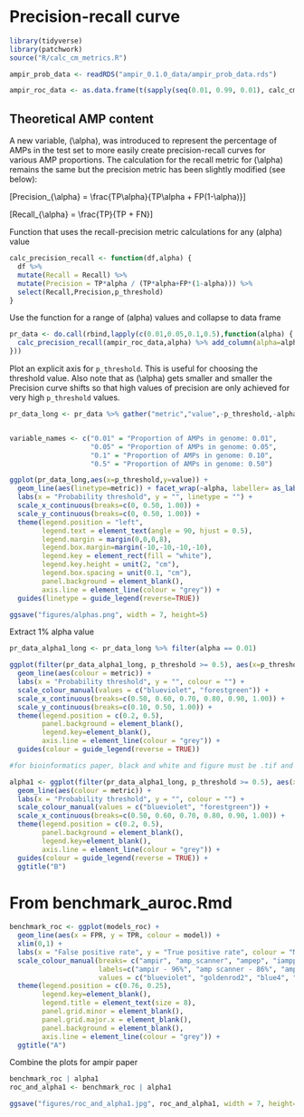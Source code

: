 Precision-recall curve
================

``` r
library(tidyverse)
library(patchwork)
source("R/calc_cm_metrics.R")
```

``` r
ampir_prob_data <- readRDS("ampir_0.1.0_data/ampir_prob_data.rds")
```

``` r
ampir_roc_data <- as.data.frame(t(sapply(seq(0.01, 0.99, 0.01), calc_cm_metrics, ampir_prob_data)))
```

## Theoretical AMP content

A new variable, \(\alpha\), was introduced to represent the percentage
of AMPs in the test set to more easily create precision-recall curves
for various AMP proportions. The calculation for the recall metric for
\(\alpha\) remains the same but the precision metric has been slightly
modified (see below):

\[Precision_{\alpha} = \frac{TP\alpha}{TP\alpha + FP(1-\alpha)}\]

\[Recall_{\alpha} = \frac{TP}{TP + FN}\]

Function that uses the recall-precision metric calculations for any
\(alpha\) value

``` r
calc_precision_recall <- function(df,alpha) {
  df %>% 
  mutate(Recall = Recall) %>% 
  mutate(Precision = TP*alpha / (TP*alpha+FP*(1-alpha))) %>% 
  select(Recall,Precision,p_threshold)
}
```

Use the function for a range of \(alpha\) values and collapse to data
frame

``` r
pr_data <- do.call(rbind,lapply(c(0.01,0.05,0.1,0.5),function(alpha) {
  calc_precision_recall(ampir_roc_data,alpha) %>% add_column(alpha=alpha)
}))
```

Plot an explicit axis for `p_threshold`. This is useful for choosing the
threshold value. Also note that as \(\alpha\) gets smaller and smaller
the Precision curve shifts so that high values of precision are only
achieved for very high `p_threshold` values.

``` r
pr_data_long <- pr_data %>% gather("metric","value",-p_threshold,-alpha)


variable_names <- c("0.01" = "Proportion of AMPs in genome: 0.01",
                    "0.05" = "Proportion of AMPs in genome: 0.05",
                    "0.1" = "Proportion of AMPs in genome: 0.10",
                    "0.5" = "Proportion of AMPs in genome: 0.50")
```

``` r
ggplot(pr_data_long,aes(x=p_threshold,y=value)) + 
  geom_line(aes(linetype=metric)) + facet_wrap(~alpha, labeller= as_labeller(variable_names)) +
  labs(x = "Probability threshold", y = "", linetype = "") +
  scale_x_continuous(breaks=c(0, 0.50, 1.00)) +
  scale_y_continuous(breaks=c(0, 0.50, 1.00)) +
  theme(legend.position = "left",
        legend.text = element_text(angle = 90, hjust = 0.5),
        legend.margin = margin(0,0,0,8),
        legend.box.margin=margin(-10,-10,-10,-10),
        legend.key = element_rect(fill = "white"),
        legend.key.height = unit(2, "cm"),
        legend.box.spacing = unit(0.1, "cm"),
        panel.background = element_blank(),
        axis.line = element_line(colour = "grey")) +
  guides(linetype = guide_legend(reverse=TRUE))
```

``` r
ggsave("figures/alphas.png", width = 7, height=5)
```

Extract 1% alpha
value

``` r
pr_data_alpha1_long <- pr_data_long %>% filter(alpha == 0.01)
```

``` r
ggplot(filter(pr_data_alpha1_long, p_threshold >= 0.5), aes(x=p_threshold, y=value)) + 
  geom_line(aes(colour = metric)) + 
  labs(x = "Probability threshold", y = "", colour = "") +
  scale_colour_manual(values = c("blueviolet", "forestgreen")) +
  scale_x_continuous(breaks=c(0.50, 0.60, 0.70, 0.80, 0.90, 1.00)) +
  scale_y_continuous(breaks=c(0.10, 0.50, 1.00)) +
  theme(legend.position = c(0.2, 0.5),
        panel.background = element_blank(),
        legend.key=element_blank(),
        axis.line = element_line(colour = "grey")) +
  guides(colour = guide_legend(reverse = TRUE))
```

``` r
#for bioinformatics paper, black and white and figure must be .tif and high resolution (1200 dpi for line drawing 350 d.p.i. for colour and half-tone artwork) https://academic.oup.com/bioinformatics/pages/instructions_for_authors

alpha1 <- ggplot(filter(pr_data_alpha1_long, p_threshold >= 0.5), aes(x=p_threshold, y=value)) + 
  geom_line(aes(colour = metric)) + 
  labs(x = "Probability threshold", y = "", colour = "") +
  scale_colour_manual(values = c("blueviolet", "forestgreen")) +
  scale_x_continuous(breaks=c(0.50, 0.60, 0.70, 0.80, 0.90, 1.00)) +
  theme(legend.position = c(0.2, 0.5),
        panel.background = element_blank(),
        legend.key=element_blank(),
        axis.line = element_line(colour = "grey")) +
  guides(colour = guide_legend(reverse = TRUE)) +
  ggtitle("B")
```

# From benchmark\_auroc.Rmd

``` r
benchmark_roc <- ggplot(models_roc) + 
  geom_line(aes(x = FPR, y = TPR, colour = model)) + 
  xlim(0,1) +
  labs(x = "False positive rate", y = "True positive rate", colour = "Model and AUC") +
  scale_colour_manual(breaks= c("ampir", "amp_scanner", "ampep", "iamppred"),
                      labels=c("ampir - 96%", "amp scanner - 86%", "ampep - 67%", "iamppred - 58%"),
                      values = c("blueviolet", "goldenrod2", "blue4", "cyan")) +
  theme(legend.position = c(0.76, 0.25),
        legend.key=element_blank(),
        legend.title = element_text(size = 8),
        panel.grid.minor = element_blank(),
        panel.grid.major.x = element_blank(),
        panel.background = element_blank(),
        axis.line = element_line(colour = "grey")) +
  ggtitle("A")
```

Combine the plots for ampir paper

``` r
benchmark_roc | alpha1
roc_and_alpha1 <- benchmark_roc | alpha1
```

``` r
ggsave("figures/roc_and_alpha1.jpg", roc_and_alpha1, width = 7, height=4)
```
